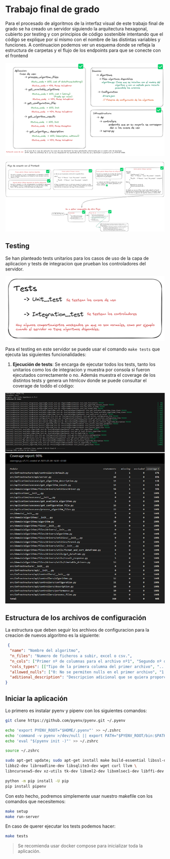 # **Trabajo final de grado**

Para el procesado de algoritmos de la interfaz visual de este trabajo final de grado se ha creado un servidor siguiendo la arquitectura hexagonal, cubierto por testing y con principios de código sostenible intentando que el código se explique por sí mismo con el nombre de las distintas variables y funciones. A continuacion podemos ver un esquema donde se refleja la estructura de carpetas y el flujo de los endpoints para que se conecte con el frontend

![Planteamieto de la arquitectura hexagonal en el backend](./docs/images/backend_hex.png)

![Flujo de los endpoints](./docs/images/flujo_front.png)

## **Testing**
Se han planteado tests unitarios para los casos de uso de la capa de aplicacion y tests de integracion que prueban los controladores del servidor.

![Flujo de endpoints para la conexcion con el frontend](./docs/images/test.png)

Para el testing en este servidor se puede usar el comando `make tests` que ejecuta las siguientes funcionalidades:

1. **Ejecución de tests**: Se encarga de ejecutar todos los tests, tanto los unitarios como los de integracion y muestra por consola si fueron ejecutados correctamente o no. Además muestra el coverage de los distintos tests y genera un htmlcov donde se puede consultar el coverage de toddo el código:

![make tests](./docs/images/make_tests.png)
![htmlcov index](./docs/images/htmlcov.png)
## **Estructura de los archivos de configuración**

La estructura que deben seguir los archivos de configuracion para la creacion de nuevos algoritmo es la siguiente:

```json
 { 
  "name": "Nombre del algoritmo",
  "n_files": "Numero de ficheros a subir, excel o csv.",
  "n_cols": ["Primer nº de columnas para el archivo nº1", "Segundo nº de columna para el archivo nº2"],  
  "cols_types": [["Tipo de la primera columna del primer archivo", "..."], ["Tipo de la primera columna del segundo archivo", "..."]],
  "allowed_nulls": ["0: No se permiten nulls en el primer archivo", "1: Se permiten nulls en el segundo archivo"],
  "aditional_description": "Descripcion adicional que se quiera proporcionar en formato texto"
} 
```

## **Iniciar la aplicación**

Lo primero es instalar pyenv y pipenv con los siguientes comandos:

```bash
git clone https://github.com/pyenv/pyenv.git ~/.pyenv
```
```bash
echo 'export PYENV_ROOT="$HOME/.pyenv"' >> ~/.zshrc
echo 'command -v pyenv >/dev/null || export PATH="$PYENV_ROOT/bin:$PATH"' >> ~/.zshrc
echo 'eval "$(pyenv init -)"' >> ~/.zshrc
```
```bash
source ~/.zshrc
```
```bash
sudo apt-get update; sudo apt-get install make build-essential libssl-dev zlib1g-dev \
libbz2-dev libreadline-dev libsqlite3-dev wget curl llvm \
libncursesw5-dev xz-utils tk-dev libxml2-dev libxmlsec1-dev libffi-dev liblzma-dev
```
```bash
python -m pip install -U pip
pip install pipenv
```

Con esto hecho, podremos simplemente usar nuestro makefile con los comandos que necesitemos:

```bash
make setup
make run-server
```

En caso de querer ejecutar los tests podemos hacer:

```bash
make tests
```

> Se recomienda usar docker compose para inicializar toda la aplicación.